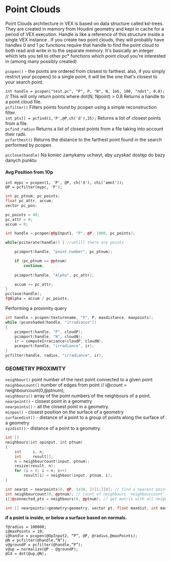 # Point Clouds

Point Clouds architecture in VEX is based on data structure called kd-trees. They are created in memory from Houdini geometry and kept in cache for a period of VEX execution. Handle is like a reference of this structure inside a single VEX instance . If you create two point clouds, they will probably have handles 0 and 1 pc functions require that handle to find the point cloud to both read and write in to the separate memory. It's basically an integer which lets you tell to other pc* functions which point cloud you're interested in (among many possibly created)

`pcopen()` - the points are ordered from closest to farthest. also, if you simply restrict your pcopen() to a single point, it will be the one that's closest to your search point.  

`int handle = pcopen("test.pc", "P", P, "N", N, 1e6, 100, "ndot", 0.8);` // This will only return points where dot(N, Npoint) > 0.8 Returns a handle to a point cloud file.  
`pcfilter()` Filters points found by pcopen using a simple reconstruction filter.  
`int pts[] = pcfind(1,'P',@P,ch('d'),25);` Returns a list of closest points from a file.  
`pcfind_radius` Returns a list of closest points from a file taking into account their radii.  
`pcfarthest()` Returns the distance to the farthest point found in the search performed by pcopen.  
 
`pcclose(handle)` Na koniec zamykamy uchwyt, aby uzyskać dostęp do bazy danych punktu 


#### Avg Position from 1Op 
```
int mypc = pcopen(1, 'P', @P, ch('d'), chi('amnt'));
@P = pcfilter(mypc, 'P');
```
 
```cpp
int pc_ptnum, pc_points;
float pc_attr, accum;
vector pc_pos;

pc_points = 40;
pc_attr = 0;
accum = 0;

int handle = pcopen(@OpInput1, "P", @P, 1000, pc_points);

while(pciterate(handle)) { //untill there are points

    pcimport(handle, "point.number", pc_ptnum);

    if (pc_ptnum == @ptnum)
        continue; 
    
    pcimport(handle, "Alpha", pc_attr);

    accum += pc_attr;
}
pcclose(handle);
f@Alpha = accum / pc_points;
```
Performing a proximity query  

```cpp
int handle = pcopen(texturename, "P", P, maxdistance, maxpoints);
while (pcunshaded(handle, "irradiance"))
{
    pcimport(handle, "P", cloudP);
    pcimport(handle, "N", cloudN);
    ir = computeIrraciance(cloudP, cloudN);
    pcexport(handle, "irradiance", ir);
}
pcfilter(handle, radius, "irradiance", ir);
```


### GEOMETRY PROXIMITY  
`neighbour()` point number of the next point connected to a given point   
`neighboucount()` number of edges from point // i@count = neighbourcount(0,@ptnum);  
`neighbours()`  array of the point numbers of the neighbours of a point.   
`nearpoint()` - closest point in a geometry  
`nearpoints()` - all the closest point in a geometry.  
`minpos()` - closest position on the surface of a geometry  
`surfacedist()` - distance of a point to a group of points along the surface of a geometry  
`xyzdist()` - distance of a point to a geometry.   


```cpp
int []
neighbours(int opinput, int ptnum)
{
    int     i, n;
    int     result[];
    n = neighbourcount(input, ptnum);
    resize(result, n);
    for (i = 0; i < n; i++)
        result[i] = neighbour(input, ptnum, i);
}
```

```cpp
int nearpt = nearpoints(0, @P, 1e34, 2)[1:][0]; // find a nearest point which is not self
int neighbourcount(0, @ptnum); // count of neighbours `neighbourcount` / `neighbours` Connected Points:
i[]@connected_pts = neighbours(0, @ptnum); // get matrix with all neighbours
```

```cpp
int [] nearpoints(<geometry>geometry, vector pt, float maxdist, int maxpts) 
```

 ****if a point is inside, or below a surface based on normals.****
 ```
f@radius = 100000;
i@maxPoints = 10;
i@handle = pcopen(@OpInput2, “P”, @P, @radius,@maxPoints);
@N = pcfilter(@handle,“N”);
v@groundP = pcfilter(@handle,“P”);
v@up = normalize(@P - @groundP);
@Cd = dot(@up,@N);
```

